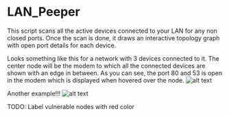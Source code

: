 # LAN_Peeper
This script scans all the active devices connected to your LAN for any non closed ports.
Once the scan is done, it draws an interactive topology graph with open port details for each device.

Looks something like this for a network with 3 devices connected to it. The center node will be the modem to which all the connected devices are shown with an edge in between.
As you can see, the port 80 and 53 is open in the modem which is displayed when hovered over the node.
![alt text](https://github.com/mslegion/LAN_Peeper/blob/main/screenshots/Screenshot%202021-03-31%20at%205.59.51%20PM.png)

Another example!!!
![alt text](https://github.com/mslegion/LAN_Peeper/blob/main/screenshots/Screenshot%202021-03-31%20at%205.59.51%20PM.png)


TODO: Label vulnerable nodes with red color
